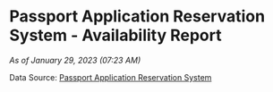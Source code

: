 # Passport Application Reservation System - Availability Report

*As of January 29, 2023 (07:23 AM)*

Data Source: [Passport Application Reservation System](https://eservices.immigration.gov.lk:8443/appointment/pages/reservationApplication.xhtml)